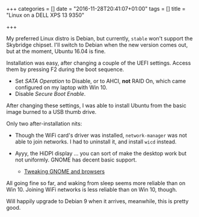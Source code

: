 +++
categories = []
date = "2016-11-28T20:41:07+01:00"
tags = []
title = "Linux on a DELL XPS 13 9350"

+++

My preferred Linux distro is Debian, but currently, `stable` won't support the Skybridge chipset. I'll switch to Debian when the new version comes out, but at
the moment, Ubuntu 16.04 is fine.

Installation was easy, after changing a couple of  the UEFI settings. Access them by pressing F2 during the boot sequence.

* Set *SATA Operation* to Disable, or to AHCI, **not** RAID On, which
 came configured on my laptop with Win 10.
* Disable *Secure Boot Enable*.

After changing these settings, I was able to install Ubuntu from the basic image burned to a USB thumb drive.

Only two after-installation nits:

* Though the WiFi card's driver was installed, `network-manager`
 was not able to join networks. I had to uninstall it, and install
 `wicd` instead.

* Ayyy, the HiDPI display ... you can sort of make the desktop work but not uniformly. GNOME has decent basic support.
	* [Tweaking GNOME and browsers](http://www.pcworld.com/article/2911509/how-to-make-linuxs-desktop-look-good-on-high-resolution-displays.html)

All going fine so far, and waking from sleep seems more reliable than on Win 10. Joining WiFi networks is less reliable than on Win 10, though.

Will happily upgrade to Debian 9 when it arrives, meanwhile, this is pretty good.
